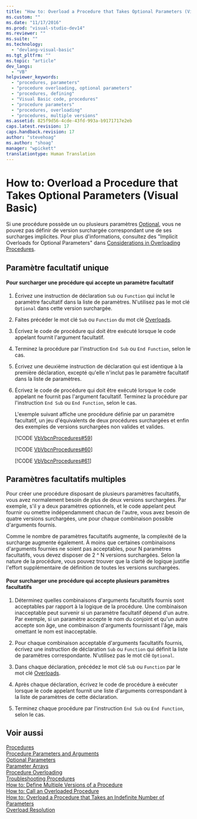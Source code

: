 ```yaml
---
title: "How to: Overload a Procedure that Takes Optional Parameters (Visual Basic) | Microsoft Docs"
ms.custom: ""
ms.date: "11/17/2016"
ms.prod: "visual-studio-dev14"
ms.reviewer: ""
ms.suite: ""
ms.technology: 
  - "devlang-visual-basic"
ms.tgt_pltfrm: ""
ms.topic: "article"
dev_langs: 
  - "VB"
helpviewer_keywords: 
  - "procedures, parameters"
  - "procedure overloading, optional parameters"
  - "procedures, defining"
  - "Visual Basic code, procedures"
  - "procedure parameters"
  - "procedures, overloading"
  - "procedures, multiple versions"
ms.assetid: 825f9d56-4cde-43fd-993a-b9171717e2eb
caps.latest.revision: 17
caps.handback.revision: 17
author: "stevehoag"
ms.author: "shoag"
manager: "wpickett"
translationtype: Human Translation
---
```

# How to: Overload a Procedure that Takes Optional Parameters (Visual Basic)
Si une procédure possède un ou plusieurs paramètres [Optional](../../../../visual-basic/language-reference/modifiers/optional.md), vous ne pouvez pas définir de version surchargée correspondant une de ses surcharges implicites.  Pour plus d'informations, consultez des "Implicit Overloads for Optional Parameters" dans [Considerations in Overloading Procedures](../../../../visual-basic/programming-guide/language-features/procedures/considerations-in-overloading-procedures.md).  
  
## Paramètre facultatif unique  
  
#### Pour surcharger une procédure qui accepte un paramètre facultatif  
  
1.  Écrivez une instruction de déclaration `Sub` ou `Function` qui inclut le paramètre facultatif dans la liste de paramètres.  N'utilisez pas le mot clé `Optional` dans cette version surchargée.  
  
2.  Faites précéder le mot clé `Sub` ou `Function` du mot clé [Overloads](../../../../visual-basic/language-reference/modifiers/overloads.md).  
  
3.  Écrivez le code de procédure qui doit être exécuté lorsque le code appelant fournit l'argument facultatif.  
  
4.  Terminez la procédure par l'instruction `End Sub` ou `End Function`, selon le cas.  
  
5.  Écrivez une deuxième instruction de déclaration qui est identique à la première déclaration, excepté qu'elle n'inclut pas le paramètre facultatif dans la liste de paramètres.  
  
6.  Écrivez le code de procédure qui doit être exécuté lorsque le code appelant ne fournit pas l'argument facultatif.  Terminez la procédure par l'instruction `End Sub` ou `End Function`, selon le cas.  
  
     L'exemple suivant affiche une procédure définie par un paramètre facultatif, un jeu d'équivalents de deux procédures surchargées et enfin des exemples de versions surchargées non valides et valides.  
  
     [!CODE [VbVbcnProcedures#59](../CodeSnippet/VS_Snippets_VBCSharp/VbVbcnProcedures#59)]  
  
     [!CODE [VbVbcnProcedures#60](../CodeSnippet/VS_Snippets_VBCSharp/VbVbcnProcedures#60)]  
  
     [!CODE [VbVbcnProcedures#61](../CodeSnippet/VS_Snippets_VBCSharp/VbVbcnProcedures#61)]  
  
## Paramètres facultatifs multiples  
 Pour créer une procédure disposant de plusieurs paramètres facultatifs, vous avez normalement besoin de plus de deux versions surchargées.  Par exemple, s'il y a deux paramètres optionnels, et le code appelant peut fournir ou omettre indépendamment chacun de l'autre, vous avez besoin de quatre versions surchargées, une pour chaque combinaison possible d'arguments fournis.  
  
 Comme le nombre de paramètres facultatifs augmente, la complexité de la surcharge augmente également.  À moins que certaines combinaisons d'arguments fournies ne soient pas acceptables, pour N paramètres facultatifs, vous devez disposer de 2 ^ N versions surchargées.  Selon la nature de la procédure, vous pouvez trouver que la clarté de logique justifie l'effort supplémentaire de définition de toutes les versions surchargées.  
  
#### Pour surcharger une procédure qui accepte plusieurs paramètres facultatifs  
  
1.  Déterminez quelles combinaisons d'arguments facultatifs fournis sont acceptables par rapport à la logique de la procédure.  Une combinaison inacceptable peut survenir si un paramètre facultatif dépend d'un autre.  Par exemple, si un paramètre accepte le nom du conjoint et qu'un autre accepte son âge, une combinaison d'arguments fournissant l'âge, mais omettant le nom est inacceptable.  
  
2.  Pour chaque combinaison acceptable d'arguments facultatifs fournis, écrivez une instruction de déclaration `Sub` ou `Function` qui définit la liste de paramètres correspondante.  N'utilisez pas le mot clé `Optional`.  
  
3.  Dans chaque déclaration, précédez le mot clé `Sub` ou `Function` par le mot clé [Overloads](../../../../visual-basic/language-reference/modifiers/overloads.md).  
  
4.  Après chaque déclaration, écrivez le code de procédure à exécuter lorsque le code appelant fournit une liste d'arguments correspondant à la liste de paramètres de cette déclaration.  
  
5.  Terminez chaque procédure par l'instruction `End Sub` ou `End Function`, selon le cas.  
  
## Voir aussi  
 [Procedures](../../../../visual-basic/programming-guide/language-features/procedures/index.md)   
 [Procedure Parameters and Arguments](../../../../visual-basic/programming-guide/language-features/procedures/procedure-parameters-and-arguments.md)   
 [Optional Parameters](../../../../visual-basic/programming-guide/language-features/procedures/optional-parameters.md)   
 [Parameter Arrays](../../../../visual-basic/programming-guide/language-features/procedures/parameter-arrays.md)   
 [Procedure Overloading](../../../../visual-basic/programming-guide/language-features/procedures/procedure-overloading.md)   
 [Troubleshooting Procedures](../../../../visual-basic/programming-guide/language-features/procedures/troubleshooting-procedures.md)   
 [How to: Define Multiple Versions of a Procedure](../../../../visual-basic/programming-guide/language-features/procedures/how-to-define-multiple-versions-of-a-procedure.md)   
 [How to: Call an Overloaded Procedure](../../../../visual-basic/programming-guide/language-features/procedures/how-to-call-an-overloaded-procedure.md)   
 [How to: Overload a Procedure that Takes an Indefinite Number of Parameters](../../../../visual-basic/programming-guide/language-features/procedures/how-to-overload-a-procedure-that-takes-an-indefinite-number-of-parameters.md)   
 [Overload Resolution](../../../../visual-basic/programming-guide/language-features/procedures/overload-resolution.md)